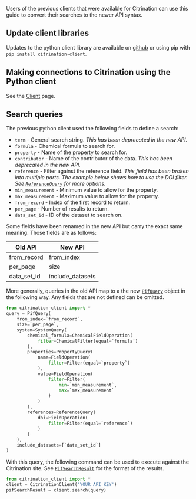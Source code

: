 Users of the previous clients that were available for Citrination can use this guide to convert their searches to the newer API syntax.

## Update client libraries

Updates to the python client library are available on [github](https://github.com/CitrineInformatics/python-citrination-client) or using pip with `pip install citrination-client`.

## Making connections to Citrination using the Python client

See the [Client](!api/client/Client) page.

## Search queries

The previous python client used the following fields to define a search:

* `term` - General search string. _This has been deprecated in the new API._
* `formula` - Chemical formula to search for.
* `property` - Name of the property to search for.
* `contributor` - Name of the contributor of the data. _This has been deprecated in the new API._
* `reference` - Filter against the reference field. _This field has been broken into multiple parts. The example below shows how to use the DOI filter. See [`ReferenceQuery`](!api/search/pif/query/core/ReferenceQuery) for more options._
* `min_measurement` - Minimum value to allow for the property.
* `max_measurement` - Maximum value to allow for the property.
* `from_record` - Index of the first record to return.
* `per_page` - Number of results to return.
* `data_set_id` - ID of the dataset to search on.

Some fields have been renamed in the new API but carry the exact same meaning. Those fields are as follows:

| Old API | New API |
|---------|---------|
| from_record | from_index |
| per_page | size |
| data_set_id | include_datasets |

More generally, queries in the old API map to a the new [`PifQuery`](!api/search/pif/query/PifQuery) object in the following way. Any fields that are not defined can be omitted.

```Python
from citrination-client import *
query = PifQuery(
    from_index=`from_record`,
    size=`per_page`,
    system=SystemQuery(
        chemical_formula=ChemicalFieldOperation(
            filter=ChemicalFilter(equal=`formula`)
        ),
        properties=PropertyQuery(
            name=FieldOperation(
                filter=Filter(equal=`property`)
            ),
            value=FieldOperation(
                filter=Filter(
                    min=`min_measurement`,
                    max=`max_measurement`
                )
            )
        ),
        references=ReferenceQuery(
            doi=FieldOperation(
                filter=Filter(equal=`reference`)
            )
        )
    ),
    include_datasets=[`data_set_id`]
)
```

With this query, the following command can be used to execute against the Citrination site. See [`PifSearchResult`](!api/search/pif/result/PifSearchResult) for the format of the results.

```Python
from citrination_client import *
client = CitrinationClient('YOUR_API_KEY')
pifSearchResult = client.search(query)
```
